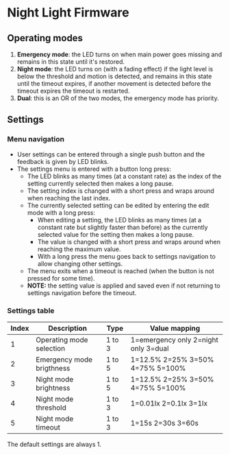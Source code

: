 # Night Light Firmware

## Operating modes

1. **Emergency mode**: the LED turns on when main power goes missing and remains in this state until it's restored.
2. **Night mode**: the LED turns on (with a fading effect) if the light level is below the threshold and motion is detected, and remains in this state until the timeout expires, if another movement is detected before the timeout expires the timeout is restarted.
3. **Dual**: this is an OR of the two modes, the emergency mode has priority.
<!---4. TODO **Emergency night**: this is a partial AND of the conditions from the two modes, the LED turns on only if the main power is out AND the light level is below the threshold, regardless of motion. After turning on, the LED turns off when the main power is restored.
5. TODO **Emergency motion**: this is an AND of all the conditions from the two modes, the LED turns on only if the main power is out AND the light level is below the threshold AND motion is detected. After turning on, the LED turns off when the timeout expires or the main power is restored, if another movement is detected before the timeout expires the timeout is restarted.--->

## Settings

### Menu navigation

- User settings can be entered through a single push button and the feedback is given by LED blinks.
- The settings menu is entered with a button long press:
    - The LED blinks as many times (at a constant rate) as the index of the setting currently selected then makes a long pause.
    - The setting index is changed with a short press and wraps around when reaching the last index.
    - The currently selected setting can be edited by entering the edit mode with a long press:
        - When editing a setting, the LED blinks as many times (at a constant rate but slightly faster than before) as the currently selected value for the setting then makes a long pause.
        - The value is changed with a short press and wraps around when reaching the maximum value.
        - With a long press the menu goes back to settings navigation to allow changing other settings.
    - The menu exits when a timeout is reached (when the button is not pressed for some time).
    - **NOTE:** the setting value is applied and saved even if not returning to settings navigation before the timeout.


### Settings table

|Index  |Description                |Type       |Value mapping                          |
|-------|---------------------------|-----------|---------------------------------------|
|1      |Operating mode selection   |1 to 3     |1=emergency only 2=night only 3=dual   |
|2      |Emergency mode brigthness  |1 to 5     |1=12.5% 2=25% 3=50% 4=75% 5=100%       |
|3      |Night mode brightness      |1 to 5     |1=12.5% 2=25% 3=50% 4=75% 5=100%       |
|4      |Night mode threshold       |1 to 3     |1=0.01lx 2=0.1lx 3=1lx                 |
|5      |Night mode timeout         |1 to 3     |1=15s 2=30s 3=60s                      |

<!---|1      |Operating mode selection   |1 to 5     |1=emergency only 2=night only 3=dual 4=emergency night 5=emergency motion |--->

The default settings are always 1.
